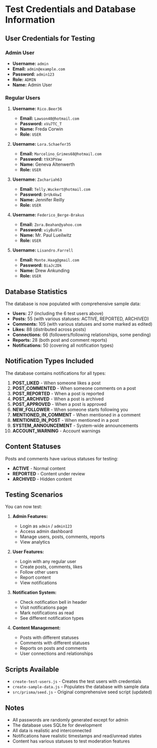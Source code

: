 # Test Credentials and Database Information

## User Credentials for Testing

### Admin User
- **Username:** `admin`
- **Email:** `admin@example.com`
- **Password:** `admin123`
- **Role:** `ADMIN`
- **Name:** Admin User

### Regular Users
1. **Username:** `Rico.Beer36`
   - **Email:** `Lawson40@hotmail.com`
   - **Password:** `xVu7TC_T`
   - **Name:** Freda Corwin
   - **Role:** `USER`

2. **Username:** `Lora.Schaefer35`
   - **Email:** `Marcelino_Grimes68@hotmail.com`
   - **Password:** `t9X3PVaw`
   - **Name:** Geneva Altenwerth
   - **Role:** `USER`

3. **Username:** `Zachariah63`
   - **Email:** `Telly.Wuckert@hotmail.com`
   - **Password:** `DrUk4kwI`
   - **Name:** Jennifer Reilly
   - **Role:** `USER`

4. **Username:** `Federico_Berge-Brakus`
   - **Email:** `Zora.Beahan@yahoo.com`
   - **Password:** `viyBu9lm`
   - **Name:** Mr. Paul Lueilwitz
   - **Role:** `USER`

5. **Username:** `Lisandro.Farrell`
   - **Email:** `Monte.Haag@gmail.com`
   - **Password:** `BiaJc2Dk`
   - **Name:** Drew Ankunding
   - **Role:** `USER`

## Database Statistics

The database is now populated with comprehensive sample data:

- **Users:** 27 (including the 6 test users above)
- **Posts:** 55 (with various statuses: ACTIVE, REPORTED, ARCHIVED)
- **Comments:** 105 (with various statuses and some marked as edited)
- **Likes:** 88 (distributed across posts)
- **Connections:** 66 (followers/following relationships, some pending)
- **Reports:** 28 (both post and comment reports)
- **Notifications:** 50 (covering all notification types)

## Notification Types Included

The database contains notifications for all types:

1. **POST_LIKED** - When someone likes a post
2. **POST_COMMENTED** - When someone comments on a post
3. **POST_REPORTED** - When a post is reported
4. **POST_ARCHIVED** - When a post is archived
5. **POST_APPROVED** - When a post is approved
6. **NEW_FOLLOWER** - When someone starts following you
7. **MENTIONED_IN_COMMENT** - When mentioned in a comment
8. **MENTIONED_IN_POST** - When mentioned in a post
9. **SYSTEM_ANNOUNCEMENT** - System-wide announcements
10. **ACCOUNT_WARNING** - Account warnings

## Content Statuses

Posts and comments have various statuses for testing:
- **ACTIVE** - Normal content
- **REPORTED** - Content under review
- **ARCHIVED** - Hidden content

## Testing Scenarios

You can now test:

1. **Admin Features:**
   - Login as `admin` / `admin123`
   - Access admin dashboard
   - Manage users, posts, comments, reports
   - View analytics

2. **User Features:**
   - Login with any regular user
   - Create posts, comments, likes
   - Follow other users
   - Report content
   - View notifications

3. **Notification System:**
   - Check notification bell in header
   - Visit notifications page
   - Mark notifications as read
   - See different notification types

4. **Content Management:**
   - Posts with different statuses
   - Comments with different statuses
   - Reports on posts and comments
   - User connections and relationships

## Scripts Available

- `create-test-users.js` - Creates the test users with credentials
- `create-sample-data.js` - Populates the database with sample data
- `src/prisma/seed.js` - Original comprehensive seed script (updated)

## Notes

- All passwords are randomly generated except for admin
- The database uses SQLite for development
- All data is realistic and interconnected
- Notifications have realistic timestamps and read/unread states
- Content has various statuses to test moderation features 